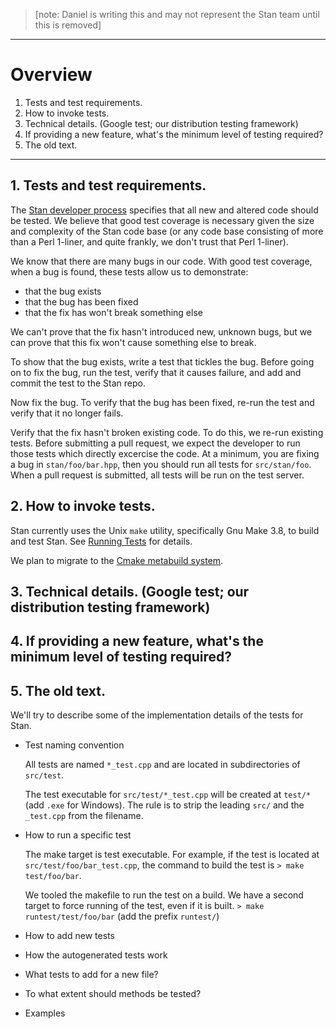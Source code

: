 > [note: Daniel is writing this and may not represent the Stan team until this is removed]

***

# Overview
1. Tests and test requirements.
2. How to invoke tests.
3. Technical details. (Google test; our distribution testing framework)
4. If providing a new feature, what's the minimum level of testing required?
5. The old text.

***

## 1. Tests and test requirements.

The [Stan developer process](https://github.com/stan-dev/stan/wiki/Developer-Process#new-and-altered-code-is-tested) specifies that all new and altered code should be tested.  We believe that good test coverage is necessary given the size and complexity of the Stan code base (or any code base consisting of more than a Perl 1-liner, and quite frankly, we don't trust that Perl 1-liner). 

We know that there are many bugs in our code.  With good test coverage, when a bug is found, these tests allow us to demonstrate:
 - that the bug exists
 - that the bug has been fixed
 - that the fix has won't break something else
   
We can't prove that the fix hasn't introduced new, unknown bugs, but we can prove that this fix won't cause something else to break.

To show that the bug exists, write a test that tickles the bug.  Before going on to fix the bug, run the test, verify that it causes failure, and add and commit the test to the Stan repo.

Now fix the bug.  To verify that the bug has been fixed, re-run the test and verify that it no longer fails.

Verify that the fix hasn't broken existing code.  To do this, we re-run existing tests.  Before submitting a pull request, we expect the developer to run those tests which directly excercise the code.  At a minimum, you are fixing a bug in `stan/foo/bar.hpp`, then you should run all tests for `src/stan/foo`.  When a pull request is submitted, all tests will be run on the test server.




## 2. How to invoke tests.

Stan currently uses the Unix `make` utility, specifically Gnu Make 3.8, to build and test Stan.  See [Running Tests](https://github.com/stan-dev/stan/wiki/Stan-developers:-running-tests) for details.

We plan to migrate to the [Cmake metabuild system](https://github.com/stan-dev/stan/wiki/Building-Stan-with-CMake).



  


## 3. Technical details. (Google test; our distribution testing framework)
## 4. If providing a new feature, what's the minimum level of testing required?
## 5. The old text.
We'll try to describe some of the implementation details of the tests for Stan.

- Test naming convention
    
    All tests are named `*_test.cpp` and are located in subdirectories of `src/test`.
    
    The test executable for `src/test/*_test.cpp` will be created at `test/*` (add `.exe` for Windows). The rule is to strip the leading `src/` and the `_test.cpp` from the filename.
    
- How to run a specific test
    
    The make target is test executable. For example, if the test is located at `src/test/foo/bar_test.cpp`, the command to build the test is ```> make test/foo/bar```.
    
    We tooled the makefile to run the test on a build. We have a second target to force running of the test, even if it is built. 
    ```> make runtest/test/foo/bar```
    (add the prefix `runtest/`)
    
    
- How to add new tests
- How the autogenerated tests work
- What tests to add for a new file?
- To what extent should methods be tested?
- Examples


